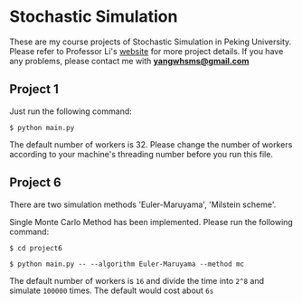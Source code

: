 # Stochastic Simulation
These are my course projects of Stochastic Simulation in Peking University. Please refer to Professor Li's [website](http://dsec.pku.edu.cn/~tieli/) for more project details. If you have any problems, please contact me with **yangwhsms@gmail.com**
## Project 1
Just run the following command:

`$ python main.py`

The default number of workers is 32. Please change the number of workers according to your machine's threading number before you run this file.

## Project 6
There are two simulation methods 'Euler-Maruyama', 'Milstein scheme'.

Single Monte Carlo Method has been implemented. Please run the following command:

`$ cd project6`

`$ python main.py -- --algorithm Euler-Maruyama --method mc`

The default number of workers is `16` and divide the time into `2^8` and simulate `100000` times. The default would cost about `6s`
